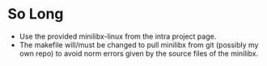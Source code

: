 # So Long

- Use the provided minilibx-linux from the intra project page.
- The makefile will/must be changed to pull minilibx from git (possibly my own repo) to avoid norm errors given by the source files of the minilibx.
